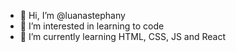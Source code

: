 - 👋 Hi, I’m @luanastephany
- 👀 I’m interested in learning to code
- 🌱 I’m currently learning HTML, CSS, JS and React

<!---
luanastephany/luanastephany is a ✨ special ✨ repository because its `README.md` (this file) appears on your GitHub profile.
You can click the Preview link to take a look at your changes.
--->
